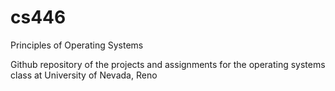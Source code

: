 # cs446
Principles of Operating Systems

Github repository of the projects and assignments for the operating systems class at University of Nevada, Reno
